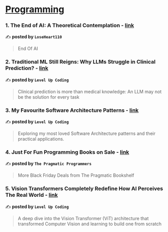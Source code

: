 
<h1><a href=https://medium.com/tag/programming/recommended target="_blank" rel="noopener noreferrer">Programming</a></h1>
<h3>1. The End of AI: A Theoretical Contemplation - <a href="https://medium.com/@loseheart110/the-end-of-ai-a-theoretical-contemplation-70cd7c9f076b" target="_blank" rel="noopener noreferrer">link</a></h3>

✍️ **posted by `LoseHeart110`**

<blockquote>End Of AI</blockquote>

<h3>2. Traditional ML Still Reigns: Why LLMs Struggle in Clinical Prediction? - <a href="https://medium.com/gitconnected/traditional-ml-still-reigns-why-llms-struggle-in-clinical-prediction-0717b72bd37e" target="_blank" rel="noopener noreferrer">link</a></h3>

✍️ **posted by `Level Up Coding`**

<blockquote>Clinical prediction is more than medical knowledge: An LLM may not be the solution for every task</blockquote>

<h3>3. My Favourite Software Architecture Patterns - <a href="https://medium.com/gitconnected/my-favourite-software-architecture-patterns-0e57073b4be1" target="_blank" rel="noopener noreferrer">link</a></h3>

✍️ **posted by `Level Up Coding`**

<blockquote>Exploring my most loved Software Architecture patterns and their practical applications.</blockquote>

<h3>4. Just For Fun Programming Books on Sale - <a href="https://medium.com/pragmatic-programmers/just-for-fun-programming-books-on-sale-a9e0d8942d03" target="_blank" rel="noopener noreferrer">link</a></h3>

✍️ **posted by `The Pragmatic Programmers`**

<blockquote>More Black Friday Deals from The Pragmatic Bookshelf</blockquote>

<h3>5. Vision Transformers Completely Redefine How AI Perceives The Real World - <a href="https://medium.com/gitconnected/vision-transformers-completely-redefine-how-ai-perceives-the-real-world-e3a06b826760" target="_blank" rel="noopener noreferrer">link</a></h3>

✍️ **posted by `Level Up Coding`**

<blockquote>A deep dive into the Vision Transformer (ViT) architecture that transformed Computer Vision and learning to build one from scratch</blockquote>

